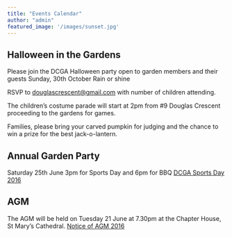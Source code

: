 ```yaml
---
title: "Events Calendar"
author: "admin"
featured_image: '/images/sunset.jpg'
---
```

## Halloween in the Gardens

Please join the DCGA Halloween party open to garden members and their guests Sunday, 30th October Rain or shine

RSVP to [douglascrescent@gmail.com](mailto:douglascrescent@gmail.com) with number of children attending.

The children’s costume parade will start at 2pm from #9 Douglas Crescent proceeding to the gardens for games.

Families, please bring your carved pumpkin for judging and the chance to win a prize for the best jack-o-lantern.

## Annual Garden Party

Saturday 25th June 3pm for Sports Day and 6pm for BBQ  [DCGA Sports Day 2016](/doc/DCGA-Sports-day-2016.pdf)

## AGM

The AGM will be held on Tuesday 21 June at 7.30pm at the Chapter House, St Mary’s Cathedral.
[Notice of AGM 2016](/doc/Notice-of-AGM-2016.docx)